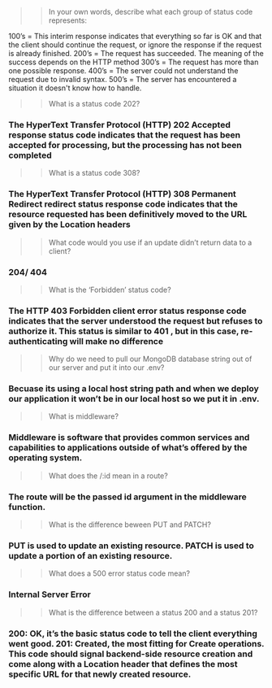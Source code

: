 >> In your own words, describe what each group of status code represents:

100’s = This interim response indicates that everything so far is OK and that the client should continue the request, or ignore the response if the request is already finished.
200’s = The request has succeeded. The meaning of the success depends on the HTTP method
300’s = The request has more than one possible response.
400’s = The server could not understand the request due to invalid syntax.
500’s = The server has encountered a situation it doesn't know how to handle.

>> What is a status code 202?

### The HyperText Transfer Protocol (HTTP) 202 Accepted response status code indicates that the request has been accepted for processing, but the processing has not been completed

>> What is a status code 308?

### The HyperText Transfer Protocol (HTTP) 308 Permanent Redirect redirect status response code indicates that the resource requested has been definitively moved to the URL given by the Location headers

>> What code would you use if an update didn’t return data to a client?

### 204/  404

>> What is the ‘Forbidden’ status code?

### The HTTP 403 Forbidden client error status response code indicates that the server understood the request but refuses to authorize it. This status is similar to 401 , but in this case, re-authenticating will make no difference

>> Why do we need to pull our MongoDB database string out of our server and put it into our .env?

### Becuase its using a local host string path and when we deploy our application it won’t be in our local host so we put it in .env.

>>  What is middleware?

### Middleware is software that provides common services and capabilities to applications outside of what’s offered by the operating system.

>>  What does the /:id mean in a route?

### The route will be the passed id argument in the middleware function.

>> What is the difference beween PUT and PATCH?

### PUT is used to update an existing resource. PATCH is used to update a portion of an existing resource.

>> What does a 500 error status code mean?

### Internal Server Error

>> What is the difference between a status 200 and a status 201?

### 200: OK, it’s the basic status code to tell the client everything went good. 201: Created, the most fitting for Create operations. This code should signal backend-side resource creation and come along with a Location header that defines the most specific URL for that newly created resource.



